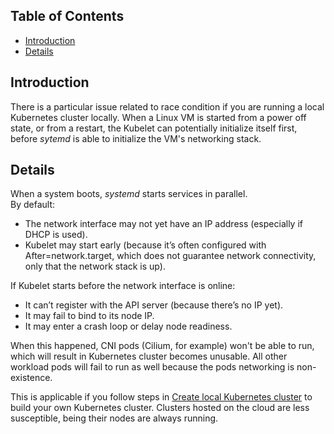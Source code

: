 
## Table of Contents

- [Introduction](#introduction)
- [Details](#details)

## Introduction
There is a particular issue related to race condition if you are running a local Kubernetes cluster locally. When a Linux VM is started from a power off state, or from a restart, the Kubelet can potentially initialize itself first, before _sytemd_ is able to initialize the VM's networking stack. <br>

## Details
When a system boots, _systemd_ starts services in parallel.<br>
By default:

- The network interface may not yet have an IP address (especially if DHCP is used).
- Kubelet may start early (because it’s often configured with After=network.target, which does not guarantee network connectivity, only that the network stack is up).

If Kubelet starts before the network interface is online:

+ It can’t register with the API server (because there’s no IP yet).
+ It may fail to bind to its node IP.
+ It may enter a crash loop or delay node readiness.

When this happened, CNI pods (Cilium, for example) won't be able to run, which will result in Kubernetes cluster becomes unusable. All other workload pods will fail to run as well because the pods networking is non-existence. 

This is applicable if you follow steps in [Create local Kubernetes cluster](<Create local Kubernetes cluster.md>) to build your own Kubernetes cluster. Clusters hosted on the cloud are less susceptible, being their nodes are always running. 


